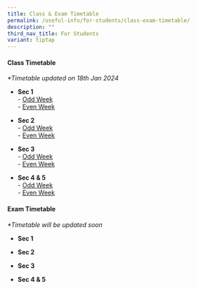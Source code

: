 ```yaml
---
title: Class & Exam Timetable
permalink: /useful-info/for-students/class-exam-timetable/
description: ""
third_nav_title: For Students
variant: tiptap
---
```

<h4><strong>Class Timetable</strong></h4><p><em>*Timetable updated on 18th Jan 2024</em></p><ul data-tight="true" class="tight"><li><p><strong>Sec 1</strong><br>-&nbsp;<a href="/files/Timetable/2024/Sec_1_Odd_Week_18012024.pdf" rel="noopener noreferrer nofollow" target="_blank">Odd Week</a><br>-&nbsp;<a href="/files/Timetable/2024/Sec_1_Even_Week_18012024.pdf" rel="noopener noreferrer nofollow" target="_blank">Even Week</a></p></li><li><p><strong>Sec 2</strong><br>-&nbsp;<a href="/files/Timetable/2024/Sec_2_Odd_Week_18012024.pdf" rel="noopener noreferrer nofollow" target="_blank">Odd Week</a><br>-&nbsp;<a href="/files/Timetable/2024/Sec_2_Even_Week_18012024.pdf" rel="noopener noreferrer nofollow" target="_blank">Even Week</a></p></li><li><p><strong>Sec 3</strong><br>-&nbsp;<a href="/files/Timetable/2024/Sec_3_Odd_Week_18012024.pdf" rel="noopener noreferrer nofollow" target="_blank">Odd Week</a><br>-&nbsp;<a href="/files/Timetable/2024/Sec_3_Even_Week_18012024.pdf" rel="noopener noreferrer nofollow" target="_blank">Even Week</a></p></li><li><p><strong>Sec 4 &amp; 5</strong><br>-&nbsp;<a href="/files/Timetable/2024/Sec_4_5_Odd_Week_18012024.pdf" rel="noopener noreferrer nofollow" target="_blank">Odd Week</a><br>-&nbsp;<a href="/files/Timetable/2024/Sec_4_5_Even_Week_18012024.pdf" rel="noopener noreferrer nofollow" target="_blank">Even Week</a></p></li></ul><h4><strong>Exam Timetable</strong></h4><p><em>*Timetable will be updated soon</em></p><ul data-tight="true" class="tight"><li><p><strong>Sec 1</strong></p></li><li><p><strong>Sec 2</strong></p></li><li><p><strong>Sec 3</strong></p></li><li><p><strong>Sec 4 &amp; 5</strong></p></li></ul><p></p>